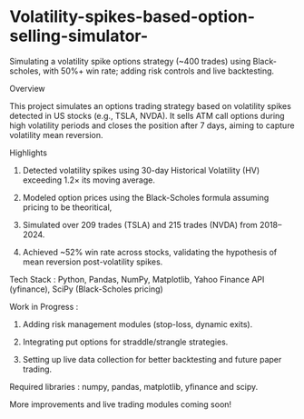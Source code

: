 # Volatility-spikes-based-option-selling-simulator-

Simulating a volatility spike options strategy (~400 trades) using Black-scholes, with 50%+ win rate; adding risk controls and live backtesting.

Overview 

This project simulates an options trading strategy based on volatility spikes detected in US stocks (e.g., TSLA, NVDA).
It sells ATM call options during high volatility periods and closes the position after 7 days, aiming to capture volatility mean reversion.

Highlights

1. Detected volatility spikes using 30-day Historical Volatility (HV) exceeding 1.2× its moving average.

2. Modeled option prices using the Black-Scholes formula assuming pricing to be theoritical, 

3. Simulated over 209 trades (TSLA) and 215 trades (NVDA) from 2018–2024.

4. Achieved ~52% win rate across stocks, validating the hypothesis of mean reversion post-volatility spikes.

Tech Stack : Python, Pandas, NumPy, Matplotlib, Yahoo Finance API (yfinance), SciPy (Black-Scholes pricing)

Work in Progress :

1. Adding risk management modules (stop-loss, dynamic exits).

2. Integrating put options for straddle/strangle strategies.

3. Setting up live data collection for better backtesting and future paper trading.
   

Required libraries : numpy, pandas, matplotlib, yfinance and scipy. 

More improvements and live trading modules coming soon!
